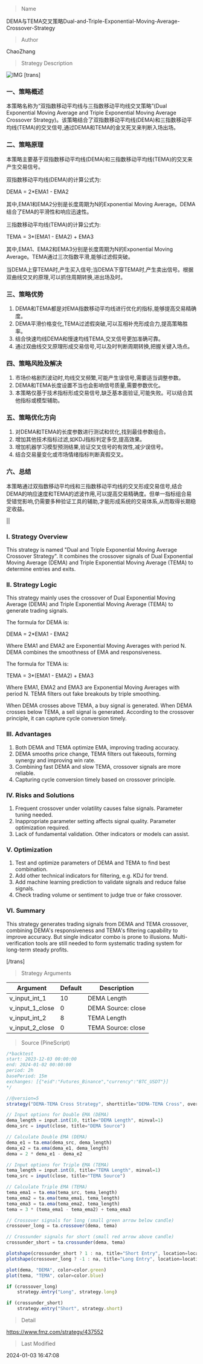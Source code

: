 
> Name

DEMA与TEMA交叉策略Dual-and-Triple-Exponential-Moving-Average-Crossover-Strategy

> Author

ChaoZhang

> Strategy Description

![IMG](https://www.fmz.com/upload/asset/c956109721342d9a4b.png)
[trans]

### 一、策略概述

本策略名称为“双指数移动平均线与三指数移动平均线交叉策略”(Dual Exponential Moving Average and Triple Exponential Moving Average Crossover Strategy)。该策略结合了双指数移动平均线(DEMA)和三指数移动平均线(TEMA)的交叉信号,通过DEMA和TEMA的金叉死叉来判断入场出场。

### 二、策略原理  

本策略主要基于双指数移动平均线(DEMA)和三指数移动平均线(TEMA)的交叉来产生交易信号。

双指数移动平均线(DEMA)的计算公式为:

DEMA = 2*EMA1 - EMA2

其中,EMA1和EMA2分别是长度周期为N的Exponential Moving Average。DEMA结合了EMA的平滑性和响应迅速性。  

三指数移动平均线(TEMA)的计算公式为:  

TEMA = 3*(EMA1 - EMA2) + EMA3

其中,EMA1、EMA2和EMA3分别是长度周期为N的Exponential Moving Average。TEMA通过三次指数平滑,能够过滤假突破。

当DEMA上穿TEMA时,产生买入信号;当DEMA下穿TEMA时,产生卖出信号。根据双曲线交叉的原理,可以抓住周期转换,进出场及时。

### 三、策略优势

1. DEMA和TEMA都是对EMA指数移动平均线进行优化的指标,能够提高交易精确度。  
2. DEMA平滑价格变化,TEMA过滤假突破,可以互相补充形成合力,提高策略胜率。 
3. 结合快速均线DEMA和慢速均线TEMA,交叉信号更加准确可靠。  
4. 通过双曲线交叉原理形成交易信号,可以及时判断周期转换,把握关键入场点。

### 四、策略风险及解决  

1. 市场价格剧烈波动时,均线交叉频繁,可能产生误信号,需要适当调整参数。  
2. DEMA和TEMA长度设置不当也会影响信号质量,需要参数优化。
3. 本策略仅基于技术指标形成交易信号,缺乏基本面验证,可能失败。可以结合其他指标或模型辅助。  

### 五、策略优化方向  

1. 对DEMA和TEMA的长度参数进行测试和优化,找到最佳参数组合。  
2. 增加其他技术指标过滤,如KDJ指标判定多空,提高效果。
3. 增加机器学习模型预测结果,验证交叉信号的有效性,减少误信号。
4. 结合交易量变化或市场情绪指标判断真假交叉。

### 六、总结  

本策略通过双指数移动平均线和三指数移动平均线的交叉形成交易信号,结合DEMA的响应速度和TEMA的滤波作用,可以提高交易精确度。但单一指标组合易受错觉影响,仍需要多种验证工具的辅助,才能形成系统的交易体系,从而取得长期稳定收益。

 ||

### I. Strategy Overview  

This strategy is named "Dual and Triple Exponential Moving Average Crossover Strategy". It combines the crossover signals of Dual Exponential Moving Average (DEMA) and Triple Exponential Moving Average (TEMA) to determine entries and exits.

### II. Strategy Logic  

This strategy mainly uses the crossover of Dual Exponential Moving Average (DEMA) and Triple Exponential Moving Average (TEMA) to generate trading signals.

The formula for DEMA is:  

DEMA = 2*EMA1 - EMA2

Where EMA1 and EMA2 are Exponential Moving Averages with period N. DEMA combines the smoothness of EMA and responsiveness.

The formula for TEMA is:

TEMA = 3*(EMA1 - EMA2) + EMA3  

Where EMA1, EMA2 and EMA3 are Exponential Moving Averages with period N. TEMA filters out fake breakouts by triple smoothing.  

When DEMA crosses above TEMA, a buy signal is generated. When DEMA crosses below TEMA, a sell signal is generated. According to the crossover principle, it can capture cycle conversion timely.  

### III. Advantages  

1. Both DEMA and TEMA optimize EMA, improving trading accuracy.
2. DEMA smooths price change, TEMA filters out fakeouts, forming synergy and improving win rate.  
3. Combining fast DEMA and slow TEMA, crossover signals are more reliable.  
4. Capturing cycle conversion timely based on crossover principle.  

### IV. Risks and Solutions

1. Frequent crossover under volatility causes false signals. Parameter tuning needed.  
2. Inappropriate parameter setting affects signal quality. Parameter optimization required.  
3. Lack of fundamental validation. Other indicators or models can assist.

### V. Optimization  

1. Test and optimize parameters of DEMA and TEMA to find best combination.
2. Add other technical indicators for filtering, e.g. KDJ for trend. 
3. Add machine learning prediction to validate signals and reduce false signals.  
4. Check trading volume or sentiment to judge true or fake crossover.   

### VI. Summary  

This strategy generates trading signals from DEMA and TEMA crossover, combining DEMA's responsiveness and TEMA's filtering capability to improve accuracy. But single indicator combo is prone to illusions. Multi-verification tools are still needed to form systematic trading system for long-term steady profits.

[/trans]

> Strategy Arguments



|Argument|Default|Description|
|----|----|----|
|v_input_int_1|10|DEMA Length|
|v_input_1_close|0|DEMA Source: close|high|low|open|hl2|hlc3|hlcc4|ohlc4|
|v_input_int_2|8|TEMA Length|
|v_input_2_close|0|TEMA Source: close|high|low|open|hl2|hlc3|hlcc4|ohlc4|


> Source (PineScript)

``` javascript
/*backtest
start: 2023-12-03 00:00:00
end: 2024-01-02 00:00:00
period: 2h
basePeriod: 15m
exchanges: [{"eid":"Futures_Binance","currency":"BTC_USDT"}]
*/

//@version=5
strategy("DEMA-TEMA Cross Strategy", shorttitle="DEMA-TEMA Cross", overlay=true)

// Input options for Double EMA (DEMA)
dema_length = input.int(10, title="DEMA Length", minval=1)
dema_src = input(close, title="DEMA Source")

// Calculate Double EMA (DEMA)
dema_e1 = ta.ema(dema_src, dema_length)
dema_e2 = ta.ema(dema_e1, dema_length)
dema = 2 * dema_e1 - dema_e2

// Input options for Triple EMA (TEMA)
tema_length = input.int(8, title="TEMA Length", minval=1)
tema_src = input(close, title="TEMA Source")

// Calculate Triple EMA (TEMA)
tema_ema1 = ta.ema(tema_src, tema_length)
tema_ema2 = ta.ema(tema_ema1, tema_length)
tema_ema3 = ta.ema(tema_ema2, tema_length)
tema = 3 * (tema_ema1 - tema_ema2) + tema_ema3

// Crossover signals for long (small green arrow below candle)
crossover_long = ta.crossover(dema, tema)

// Crossunder signals for short (small red arrow above candle)
crossunder_short = ta.crossunder(dema, tema)

plotshape(crossunder_short ? 1 : na, title="Short Entry", location=location.abovebar, color=color.red, style=shape.triangledown, size=size.small)
plotshape(crossover_long ? -1 : na, title="Long Entry", location=location.belowbar, color=color.green, style=shape.triangleup, size=size.small)

plot(dema, "DEMA", color=color.green)
plot(tema, "TEMA", color=color.blue)

if (crossover_long)
    strategy.entry("Long", strategy.long)

if (crossunder_short)
    strategy.entry("Short", strategy.short)

```

> Detail

https://www.fmz.com/strategy/437552

> Last Modified

2024-01-03 16:47:08
